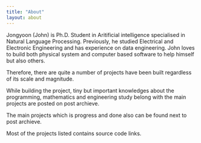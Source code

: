 ```yaml
---
title: "About"
layout: about
---
```


Jongyoon (John) is Ph.D. Student in Aritificial intelligence specialised in Natural Language Processing.
Previously, he studied Electrical and Electronic Engineering and has experience on data engineering.
John loves to build both physical system and computer based software to help himself but also others.

Therefore, there are quite a number of projects have been built regardless of its scale and magnitude.

While building the project, tiny but important knowledges about the programming, mathematics and engineering study belong with the main projects are posted on post archieve.

The main projects which is progress and done also can be found next to post archieve.

Most of the projects listed contains source code links.

